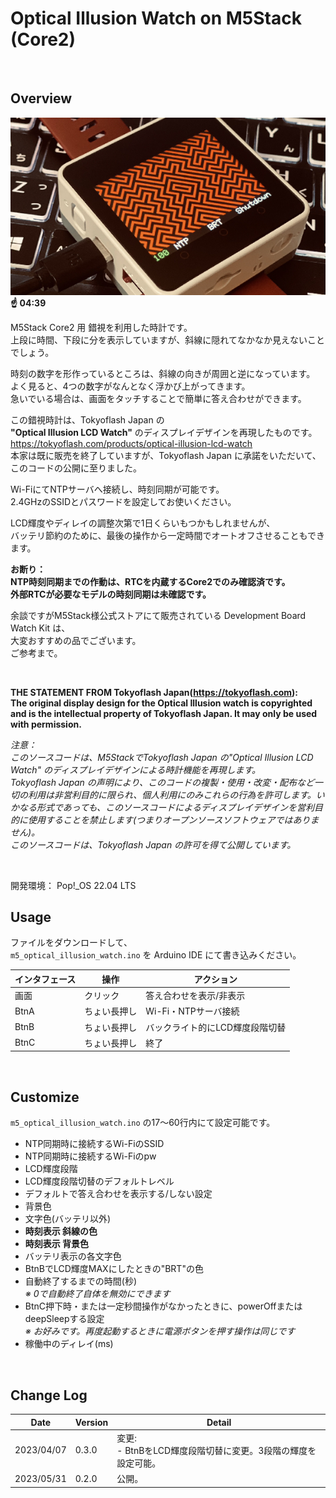 # Optical Illusion Watch on M5Stack (Core2)

<br>

## Overview

![image](./image/image1.jpeg)<br>
**☝ 04:39**

M5Stack Core2 用 錯視を利用した時計です。<br>
上段に時間、下段に分を表示していますが、斜線に隠れてなかなか見えないことでしょう。

時刻の数字を形作っているところは、斜線の向きが周囲と逆になっています。<br>
よく見ると、4つの数字がなんとなく浮かび上がってきます。<br>
急いでいる場合は、画面をタッチすることで簡単に答え合わせができます。

この錯視時計は、Tokyoflash Japan の<br>
**"Optical Illusion LCD Watch"** のディスプレイデザインを再現したものです。<br>
https://tokyoflash.com/products/optical-illusion-lcd-watch<br>
本家は既に販売を終了していますが、Tokyoflash Japan に承諾をいただいて、このコードの公開に至りました。


Wi-FiにてNTPサーバへ接続し、時刻同期が可能です。<br>
2.4GHzのSSIDとパスワードを設定してお使いください。

LCD輝度やディレイの調整次第で1日くらいもつかもしれませんが、<br>
バッテリ節約のために、最後の操作から一定時間でオートオフさせることもできます。

**お断り：<br>
NTP時刻同期までの作動は、RTCを内蔵するCore2でのみ確認済です。<br>
外部RTCが必要なモデルの時刻同期は未確認です。**


余談ですがM5Stack様公式ストアにて販売されている Development Board Watch Kit は、<br>
大変おすすめの品でございます。<br>
ご参考まで。

<br>

**THE STATEMENT FROM Tokyoflash Japan(https://tokyoflash.com):**<br>
**The original display design for the Optical Illusion watch is
copyrighted and is the intellectual property of Tokyoflash Japan.
It may only be used with permission.**<br>

_注意：_<br>
_このソースコードは、M5StackでTokyoflash Japan の"Optical Illusion LCD Watch" のディスプレイデザインによる時計機能を再現します。_<br>
_Tokyoflash Japan の声明により、このコードの複製・使用・改変・配布など一切の利用は非営利目的に限られ、個人利用にのみこれらの行為を許可します。いかなる形式であっても、このソースコードによるディスプレイデザインを営利目的に使用することを禁止します(つまりオープンソースソフトウェアではありません)。_<br>
_このソースコードは、Tokyoflash Japan の許可を得て公開しています。_

<br>

開発環境： Pop!\_OS 22.04 LTS

## Usage

ファイルをダウンロードして、<br>
`m5_optical_illusion_watch.ino` を Arduino IDE にて書き込みください。


インタフェース | 操作        | アクション
---------------|-------------|--------------------------------
画面           | クリック     | 答え合わせを表示/非表示
BtnA           | ちょい長押し | Wi-Fi・NTPサーバ接続
BtnB           | ちょい長押し | バックライト的にLCD輝度段階切替
BtnC           | ちょい長押し | 終了

<br>

## Customize

`m5_optical_illusion_watch.ino` の17〜60行内にて設定可能です。


- NTP同期時に接続するWi-FiのSSID
- NTP同期時に接続するWi-Fiのpw
- LCD輝度段階
- LCD輝度段階切替のデフォルトレベル
- デフォルトで答え合わせを表示する/しない設定
- 背景色
- 文字色(バッテリ以外)
- **時刻表示 斜線の色**
- **時刻表示 背景色**
- バッテリ表示の各文字色
- BtnBでLCD輝度MAXにしたときの"BRT"の色
- 自動終了するまでの時間(秒)<br>
  *※ 0で自動終了自体を無効にできます*
- BtnC押下時・または一定秒間操作がなかったときに、powerOffまたはdeepSleepする設定<br>
  *※ お好みです。再度起動するときに電源ボタンを押す操作は同じです*
- 稼働中のディレイ(ms)

<br>

## Change Log

Date       | Version | Detail
-----------|---------|-------------------------------
2023/04/07 | 0.3.0   | 変更: <br>- BtnBをLCD輝度段階切替に変更。3段階の輝度を設定可能。
2023/05/31 | 0.2.0   | 公開。
